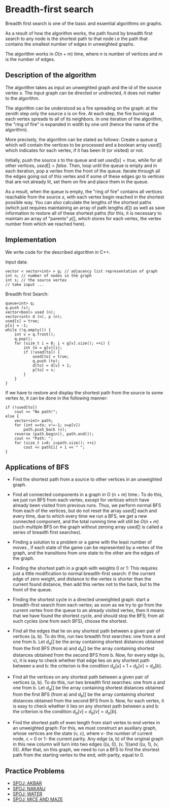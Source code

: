 <!--?title Breadth First Search -->

# Breadth-first search
Breadth first search is one of the basic and essential algorithms on graphs.

As a result of how the algorithm works, the path found by breadth first search to any node is the shortest path to that node i.e
the path that contains the smallest number of edges in unweighted graphs.

The algorithm works in $O (n + m)$ time, where $n$ is number of vertices and $m$ is the number of edges.

## Description of the algorithm

The algorithm takes as input an unweighted graph and the id of the source vertex $s$. The input graph can be directed or undirected,
it does not matter to the algorithm.

The algorithm can be understood as a fire spreading on the graph: at the zeroth step only the source $s$ is on fire. At each step, the fire burning at each vertex spreads to all of its neighbors. In one iteration of the algorithm, the "ring of
fire" is expanded in width by one unit (hence the name of the algorithm).

More precisely, the algorithm can be stated as follows: Create a queue $q$ which will contain the vertices to be processed and a
boolean array $used[]$ which indicates for each vertex, if it has been lit (or visited) or not.

Initially, push the source $s$ to the queue and set $used[s] = true$, while for all other vertices, $used[] = false$. Then, loop until the queue is empty and in each iteration, pop a vertex from the front of the queue. Iterate through all the edges going out
of this vertex and if some of these edges go to vertices that are not already lit, set them on fire and place them in the queue.

As a result, when the queue is empty, the "ring of fire" contains all vertices reachable from the source $s$, with each vertex
begin reached in the shortest possible way. You can also calculate the lengths of the shortest paths (which just requires maintaining an array of path lengths $d[]$) as well as save information to restore all of these shortest paths (for this, it is
necessary to maintain an array of "parents" $p[]$, which stores for each vertex, the vertex number from which we reached here).

## Implementation

We write code for the described algorithm in C++.

Input data:

    vector < vector<int> > g; // adjacency list representation of graph
    int n; // number of nodes in the graph
    int s; // the source vertex
    // take input ...

Breadth first Search:

    queue<int> q;
    q.push (s);
    vector<bool> used (n);
    vector<int> d (n), p (n);
    used[s] = true;
    p[s] = -1;
    while (!q.empty()) {
        int v = q.front();
        q.pop();
        for (size_t i = 0; i < g[v].size(); ++i) {
            int to = g[v][i];
            if (!used[to]) {
                used[to] = true;
                q.push (to);
                d[to] = d[v] + 1;
                p[to] = v;
            }
        }
    }

If we have to restore and display the shortest path from the source to some vertex $to$, it can be done in the following
manner:

    if (!used[to])
        cout << "No path!";
    else {
        vector<int> path;
        for (int v=to; v!=-1; v=p[v])
            path.push_back (v);
        reverse (path.begin(), path.end());
        cout << "Path: ";
        for (size_t i=0; i<path.size(); ++i)
            cout << path[i] + 1 << " ";
    }

## Applications of BFS

* Find the shortest path from a source to other vertices in an unweighted graph.

* Find all connected components in a graph in O (n + m) time.: To do this, we just run BFS from each vertex, except for vertices which have already been visited from previous runs. Thus, we perform normal BFS from each of the vertices, but do not reset the array $used []$ each and every time, due to which every time we run a BFS, we get a new connected component, and the total running time will still be $O (n + m)$ (such multiple BFS on the graph without zeroing array $used []$ is called a series of breadth first searches).

* Finding a solution to a problem or a game with the least number of moves , if each state of the game can be represented by a vertex of the graph, and the transitions from one state to the other are the edges of the graph.

* Finding the shortest path in a graph with weights 0 or 1: This requires just a little modification to normal breadth-first search: if the current edge of zero weight, and distance to the vertex is shorter than the current found distance, then add this vertex not to the back, but to the front of the queue.

* Finding the shortest cycle in a directed unweighted graph: start a breadth-first search from each vertex; as soon as we try to go from the current vertex from the queue to an already visited vertex, then it means that we have found the shortest cycle, and should stop the BFS; from all such cycles (one from each BFS), choose the shortest.

* Find all the edges that lie on any shortest path between a given pair of vertices (a, b). To do this, run two breadth first searches: one from a and one from b. Let $d_a []$ be the array containing shortest distances obtained from the first BFS (from a) and $d_b []$ be the array containing shortest distances obtained from the second BFS from b. Now, for every edge (u, v), it is easy to check whether that edge lies on any shortest path between a and b: the criterion is the condition $d_a [u] + 1 + d_b [v] = d_a [b]$.

* Find all the vertices on any shortest path between a given pair of vertices (a, b). To do this, run two breadth first searches: one from a and one from b. Let $d_a []$ be the array containing shortest distances obtained from the first BFS (from a) and $d_b []$ be the array containing shortest distances obtained from the second BFS from b.  Now, for each vertex, it is easy to check whether it lies on any shortest path between a and b: the criterion is the condition $d_a [v] + d_b [v] = d_a [b]$.

* Find the shortest path of even length from start vertex to end vertex in an unweighted graph: For this, we must construct an auxiliary graph, whose vertices are the state (v, c), where v- the number of current node, c = 0 or 1- the current parity. Any edge (a, b) of the original graph in this new column will turn into two edges ((u, 0), (v, 1))and ((u, 1), (v, 0)). After that, on this graph, we need to run a BFS to find the shortest path from the starting vertex to the end, with parity, equal to 0.

## Practice Problems

* [SPOJ: AKBAR](http://spoj.com/problems/AKBAR)
* [SPOJ: NAKANJ](http://www.spoj.com/problems/NAKANJ/)
* [SPOJ: WATER](http://www.spoj.com/problems/WATER)
* [SPOJ: MICE AND MAZE](http://www.spoj.com/problems/MICEMAZE/)


